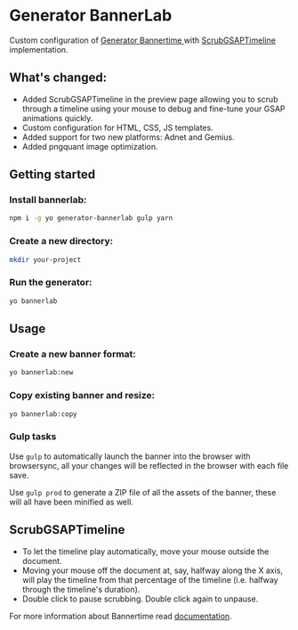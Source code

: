 # Generator BannerLab

Custom configuration of [Generator Bannertime ](https://github.com/pyramidium/generator-bannertime) with [ScrubGSAPTimeline](https://github.com/chrisgannon/ScrubGSAPTimeline) implementation.

## What's changed:

* Added ScrubGSAPTimeline in the preview page allowing you to scrub through a timeline using your mouse to debug and fine-tune your GSAP animations quickly.
* Custom configuration for HTML, CSS, JS templates.
* Added support for two new platforms: Adnet and Gemius.
* Added pngquant image optimization.

## Getting started

### Install bannerlab:
```bash
npm i -g yo generator-bannerlab gulp yarn
```

### Create a new directory:
```bash
mkdir your-project
```

### Run the generator:
```bash
yo bannerlab
```

## Usage

### Create a new banner format:
```bash
yo bannerlab:new
```

### Copy existing banner and resize:
```bash
yo bannerlab:copy
```

### Gulp tasks

Use `gulp` to automatically launch the banner into the browser with browsersync, all your changes will be reflected in the browser with each file save.

Use `gulp prod` to generate a ZIP file of all the assets of the banner, these will all have been minified as well.

## ScrubGSAPTimeline

* To let the timeline play automatically, move your mouse outside the document.
* Moving your mouse off the document at, say, halfway along the X axis, will play the timeline from that percentage of the timeline (i.e. halfway through the timeline's duration).
* Double click to pause scrubbing. Double click again to unpause.


For more information about Bannertime read [documentation](https://pyramidium.github.io/generator-bannertime/).